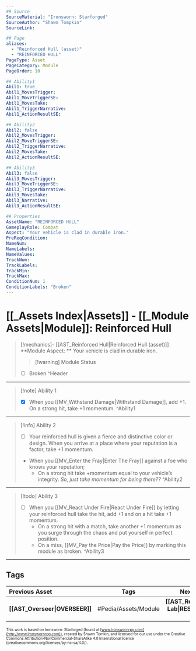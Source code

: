 ```yaml
---
## Source
SourceMaterial: "Ironsworn: Starforged"
SourceAuthor: "Shawn Tompkin"
SourceLink: 

## Page
aliases:
  - "Reinforced Hull (asset)"
  - "REINFORCED HULL"
PageType: Asset
PageCategory: Module
PageOrder: 10

## Ability1
Abil1: true
Abil1_MovesTrigger:
Abil1_MoveTriggerSE:
Abil1_MovesTake:
Abil1_TriggerNarrative:
Abil1_ActionResultSE:

## Ability2
Abil2: false
Abil2_MovesTrigger:
Abil2_MoveTriggerSE:
Abil2_TriggerNarrative:
Abil2_MovesTake:
Abil2_ActionResultSE:

## Ability3
Abil3: false
Abil3_MovesTrigger:
Abil3_MoveTriggerSE:
Abil3_TriggerNarrative:
Abil3_MovesTake:
Abil3_Narrative:
Abil3_ActionResultSE:

## Properties
AssetName: "REINFORCED HULL"
GameplayRole: Combat
Aspect: "Your vehicle is clad in durable iron."
PreReqCondition: 
NameNum:
NameLabels:
NameValues:
TrackNum:
TrackLabels:
TrackMin:
TrackMax:
ConditionNum: 1
ConditionLabels: "Broken"
---
```

# [[_Assets Index|Assets]] - [[_Module Assets|Module]]: Reinforced Hull
> [!mechanics]- [[AST_Reinforced Hull|Reinforced Hull (asset)]]
> **Module Aspect: ** Your vehicle is clad in durable iron. 
> > [!warning] Module Status
> - [ ] Broken
^Header
___
> [!note] Ability 1
> - [x] When you [[MV_Withstand Damage|Withstand Damage]], add +1. On a strong hit, take +1 momentum.
^Ability1
___
> [!info] Ability 2
> - [ ] Your reinforced hull is given a fierce and distinctive color or design. When you arrive at a place where your reputation is a factor, take +1 momentum.
> - When you [[MV_Enter the Fray|Enter The Fray]] against a foe who knows your reputation;
> 	- On a strong hit take +momentum equal to your vehicle’s integrity.
*So, just take momentum for being there??*
^Ability2
___
> [!todo] Ability 3
> - [ ] When you [[MV_React Under Fire|React Under Fire]] by letting your reinforced hull take the hit, add +1 and on a hit take +1 momentum. 
> 	- On a strong hit with a match, take another +1 momentum as you surge through the chaos and put yourself in perfect position.
> 	- On a miss, [[MV_Pay the Price|Pay the Price]] by marking this module as broken.
^Ability3
___

## Tags
| Previous Asset| Tags | Next Asset |
|:--- |:---:| ---:|
| **[[AST_Overseer\|OVERSEER]]** | #Pedia/Assets/Module | **[[AST_Research Lab\|RESEARCH LAB]]** |

<font size=-2>This work is based on Ironsworn: Starforged (found at [www.ironswornrpg.com](http://www.ironswornrpg.com)), created by Shawn Tomkin, and licensed for our use under the Creative Commons Attribution-NonCommercial-ShareAlike 4.0 International license  (creativecommons.org/licenses/by-nc-sa/4.0/).</font>